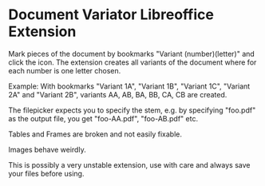 # Document Variator Libreoffice Extension

Mark pieces of the document by bookmarks "Variant (number)(letter)" and click
the icon. The extension creates all variants of the document where for each
number is one letter chosen.

Example: With bookmarks "Variant 1A", "Variant 1B", "Variant 1C", "Variant 2A"
and "Variant 2B", variants AA, AB, BA, BB, CA, CB are created.

The filepicker expects you to specify the stem, e.g. by specifying "foo.pdf" as
the output file, you get "foo-AA.pdf", "foo-AB.pdf" etc.

Tables and Frames are broken and not easily fixable.

Images behave weirdly.

This is possibly a very unstable extension, use with care and always save your
files before using.
